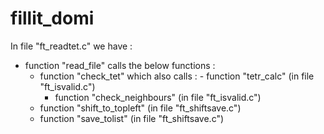 # fillit_domi

In file "ft_readtet.c" we have :
  - function "read_file" calls the below functions :
      - function "check_tet" which also calls :
      		- function "tetr_calc"        (in file "ft_isvalid.c")
		- function "check_neighbours" (in file "ft_isvalid.c")
      - function "shift_to_topleft" (in file "ft_shiftsave.c")
      - function "save_tolist" (in file "ft_shiftsave.c")
